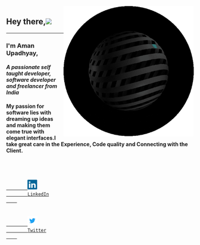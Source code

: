 <img src="asset/hacker.gif" width="350px" align="right">

## Hey there,<img src="https://media.giphy.com/media/hvRJCLFzcasrR4ia7z/giphy.gif" width="30px">

---

### **I'm Aman Upadhyay,**
#### *A passionate self taught developer, software developer and freelancer from India*
#### My passion for software lies with dreaming up ideas and making them come true with elegant interfaces.I take great care in the Experience, Code quality and Connecting with the Client.
<br>

<code>
    <a href="https:">
        <img width="26" src="asset/linkedin.svg">
        LinkedIn
    </a>
</code>
&nbsp;
<code>
    <a href="https:">
        <img width="26" src="asset/twitter.svg">
        Twitter
    </a>
</code>